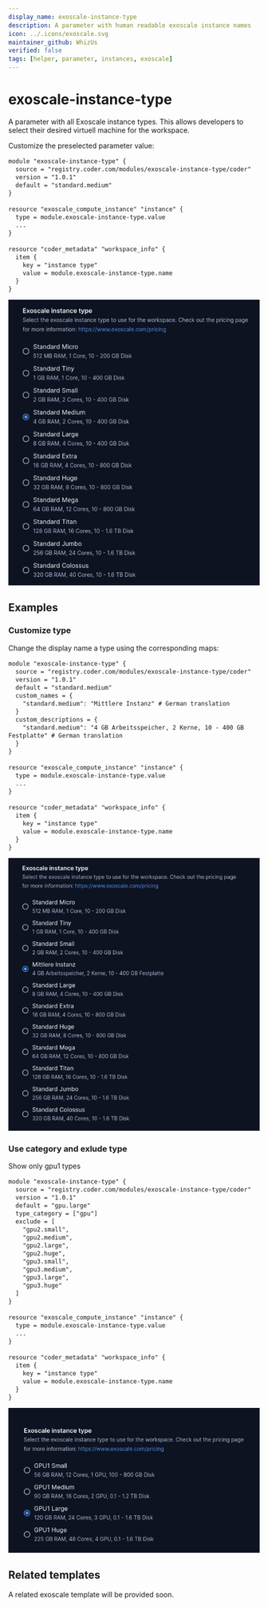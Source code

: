 ```yaml
---
display_name: exoscale-instance-type
description: A parameter with human readable exoscale instance names
icon: ../.icons/exoscale.svg
maintainer_github: WhizUs
verified: false
tags: [helper, parameter, instances, exoscale]
---
```


# exoscale-instance-type

A parameter with all Exoscale instance types. This allows developers to select
their desired virtuell machine for the workspace.

Customize the preselected parameter value:

```hcl
module "exoscale-instance-type" {
  source = "registry.coder.com/modules/exoscale-instance-type/coder"
  version = "1.0.1"
  default = "standard.medium"
}

resource "exoscale_compute_instance" "instance" {
  type = module.exoscale-instance-type.value
  ...
}

resource "coder_metadata" "workspace_info" {
  item {
    key = "instance type"
    value = module.exoscale-instance-type.name
  }
}
```

![Exoscale instance types](../.images/exoscale-instance-types.png)

## Examples

### Customize type

Change the display name a type using the corresponding maps:

```hcl
module "exoscale-instance-type" {
  source = "registry.coder.com/modules/exoscale-instance-type/coder"
  version = "1.0.1"
  default = "standard.medium"
  custom_names = {
    "standard.medium": "Mittlere Instanz" # German translation
  }
  custom_descriptions = {
    "standard.medium": "4 GB Arbeitsspeicher, 2 Kerne, 10 - 400 GB Festplatte" # German translation
  }
}

resource "exoscale_compute_instance" "instance" {
  type = module.exoscale-instance-type.value
  ...
}

resource "coder_metadata" "workspace_info" {
  item {
    key = "instance type"
    value = module.exoscale-instance-type.name
  }
}
```

![Exoscale instance types Custom](../.images/exoscale-instance-custom.png)

### Use category and exlude type

Show only gpu1 types

```hcl
module "exoscale-instance-type" {
  source = "registry.coder.com/modules/exoscale-instance-type/coder"
  version = "1.0.1"
  default = "gpu.large"
  type_category = ["gpu"]
  exclude = [
    "gpu2.small",
    "gpu2.medium",
    "gpu2.large",
    "gpu2.huge",
    "gpu3.small",
    "gpu3.medium",
    "gpu3.large",
    "gpu3.huge"
  ]
}

resource "exoscale_compute_instance" "instance" {
  type = module.exoscale-instance-type.value
  ...
}

resource "coder_metadata" "workspace_info" {
  item {
    key = "instance type"
    value = module.exoscale-instance-type.name
  }
}
```

![Exoscale instance types category and exclude](../.images/exoscale-instance-exclude.png)

## Related templates

A related exoscale template will be provided soon.
